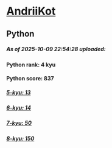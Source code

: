 # [AndriiKot](https://www.codewars.com/users/AndriiKot) 
## Python

##### As of 2025-10-09 22:54:28 uploaded:

#### Python rank: 4 kyu

#### Python score: 837

##### [5-kyu: 13](https://github.com/AndriiKot/Python__CodeWars/tree/main/kyu-5)

##### [6-kyu: 14](https://github.com/AndriiKot/Python__CodeWars/tree/main/kyu-6)

##### [7-kyu: 50](https://github.com/AndriiKot/Python__CodeWars/tree/main/kyu-7)

##### [8-kyu: 150](https://github.com/AndriiKot/Python__CodeWars/tree/main/kyu-8)

